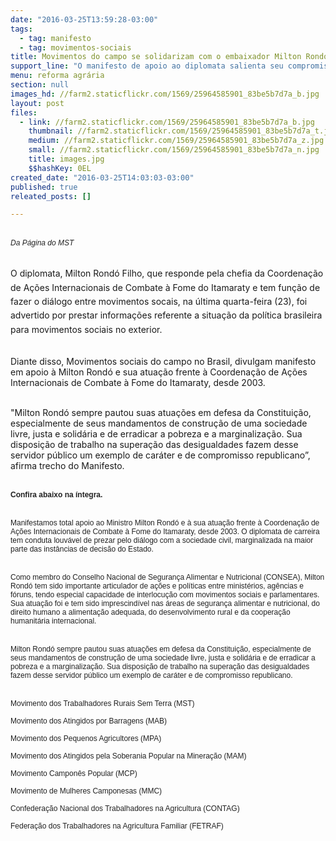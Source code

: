 ```yaml
---
date: "2016-03-25T13:59:28-03:00"
tags:
  - tag: manifesto
  - tag: movimentos-sociais
title: Movimentos do campo se solidarizam com o embaixador Milton Rondó
support_line: "O manifesto de apoio ao diplomata salienta seu compromisso com a construção de uma sociedade livre, justa e solidária"
menu: reforma agrária
section: null
images_hd: //farm2.staticflickr.com/1569/25964585901_83be5b7d7a_b.jpg
layout: post
files:
  - link: //farm2.staticflickr.com/1569/25964585901_83be5b7d7a_b.jpg
    thumbnail: //farm2.staticflickr.com/1569/25964585901_83be5b7d7a_t.jpg
    medium: //farm2.staticflickr.com/1569/25964585901_83be5b7d7a_z.jpg
    small: //farm2.staticflickr.com/1569/25964585901_83be5b7d7a_n.jpg
    title: images.jpg
    $$hashKey: 0EL
created_date: "2016-03-25T14:03:03-03:00"
published: true
releated_posts: []

---
```

<p style="margin-bottom: 0cm; orphans: 1;"><br />
<em><font color="#222222"><font face="arial, sans-serif"><font style="font-size: 9pt">Da P&aacute;gina do MST</font></font></font></em></p>

<p style="margin-bottom: 0cm; orphans: 1;"><br />
<span style="line-height: 1.6;">O diplomata, Milton Rond&oacute; Filho, que responde pela chefia da Coordena&ccedil;&atilde;o de A&ccedil;&otilde;es Internacionais de Combate &agrave; Fome do Itamaraty e tem fun&ccedil;&atilde;o de fazer o di&aacute;logo entre movimentos socais, na &uacute;ltima quarta-feira (23), foi advertido por prestar informa&ccedil;&otilde;es referente a situa&ccedil;&atilde;o da pol&iacute;tica brasileira para movimentos sociais no exterior.</span></p>

<p><br />
Diante disso, Movimentos sociais do campo no Brasil, divulgam manifesto em apoio &agrave; Milton Rond&oacute; e sua atua&ccedil;&atilde;o frente &agrave; Coordena&ccedil;&atilde;o de A&ccedil;&otilde;es Internacionais de Combate &agrave; Fome do Itamaraty, desde 2003.</p>

<p><br />
&quot;Milton Rond&oacute; sempre pautou suas atua&ccedil;&otilde;es em defesa da Constitui&ccedil;&atilde;o, especialmente de seus mandamentos de constru&ccedil;&atilde;o de uma sociedade livre, justa e solid&aacute;ria e de erradicar a pobreza e a marginaliza&ccedil;&atilde;o. Sua disposi&ccedil;&atilde;o de trabalho na supera&ccedil;&atilde;o das desigualdades fazem desse servidor p&uacute;blico um exemplo de car&aacute;ter e de compromisso republicano&rdquo;, afirma trecho do Manifesto.</p>

<p style="margin-bottom: 0cm; orphans: 1;"><br />
<strong><font color="#222222"><font face="arial, sans-serif"><font style="font-size: 9pt">Confira abaixo na &iacute;ntegra.</font></font></font></strong></p>

<p style="margin-bottom: 0cm; orphans: 1;"><br />
<font color="#222222"><font face="arial, sans-serif"><font style="font-size: 9pt">Manifestamos total apoio ao Ministro Milton Rond&oacute; e &agrave; sua atua&ccedil;&atilde;o frente &agrave; Coordena&ccedil;&atilde;o de A&ccedil;&otilde;es Internacionais de Combate &agrave; Fome do Itamaraty, desde 2003. O diplomata de carreira tem conduta louv&aacute;vel de prezar pelo di&aacute;logo com a sociedade civil, marginalizada na maior parte das inst&acirc;ncias de decis&atilde;o do Estado.</font></font></font></p>

<p style="margin-bottom: 0cm; orphans: 1;"><br />
<font color="#222222"><font face="arial, sans-serif"><font style="font-size: 9pt">Como membro do Conselho Nacional de Seguran&ccedil;a Alimentar e Nutricional (CONSEA), Milton Rond&oacute; tem sido importante articulador de a&ccedil;&otilde;es e pol&iacute;ticas entre minist&eacute;rios, ag&ecirc;ncias e f&oacute;runs, tendo especial capacidade de interlocu&ccedil;&atilde;o com movimentos sociais e parlamentares. Sua atua&ccedil;&atilde;o foi e tem sido imprescind&iacute;vel nas &aacute;reas de seguran&ccedil;a alimentar e nutricional, do direito humano a alimenta&ccedil;&atilde;o adequada, do desenvolvimento rural e da coopera&ccedil;&atilde;o humanit&aacute;ria internacional.</font></font></font></p>

<p style="margin-bottom: 0cm; orphans: 1;"><br />
<font color="#222222"><font face="arial, sans-serif"><font style="font-size: 9pt">Milton Rond&oacute; sempre pautou suas atua&ccedil;&otilde;es em defesa da Constitui&ccedil;&atilde;o, especialmente de seus mandamentos de constru&ccedil;&atilde;o de uma sociedade livre, justa e solid&aacute;ria e de erradicar a pobreza e a marginaliza&ccedil;&atilde;o. Sua disposi&ccedil;&atilde;o de trabalho na supera&ccedil;&atilde;o das desigualdades fazem desse servidor p&uacute;blico um exemplo de car&aacute;ter e de compromisso republicano.</font></font></font></p>

<p style="margin-bottom: 0cm; orphans: 1;"><br />
<font color="#222222"><font face="arial, sans-serif"><font style="font-size: 9pt">Movimento dos Trabalhadores Rurais Sem Terra (MST) </font></font></font></p>

<p style="margin-bottom: 0cm; orphans: 1;"><font color="#222222"><font face="arial, sans-serif"><font style="font-size: 9pt">Movimento dos Atingidos por Barragens (MAB)</font></font></font></p>

<p style="margin-bottom: 0cm; orphans: 1;"><font color="#222222"><font face="arial, sans-serif"><font style="font-size: 9pt">Movimento dos Pequenos Agricultores (MPA)</font></font></font></p>

<p style="margin-bottom: 0cm; orphans: 1;"><font color="#222222"><font face="arial, sans-serif"><font style="font-size: 9pt">Movimento dos Atingidos pela Soberania Popular na Minera&ccedil;&atilde;o (MAM) </font></font></font></p>

<p style="margin-bottom: 0cm; orphans: 1;"><font color="#222222"><font face="arial, sans-serif"><font style="font-size: 9pt">Movimento Campon&ecirc;s Popular (MCP)</font></font></font></p>

<p style="margin-bottom: 0cm; orphans: 1;"><font color="#222222"><font face="arial, sans-serif"><font style="font-size: 9pt">Movimento de Mulheres Camponesas (MMC)</font></font></font></p>

<p style="margin-bottom: 0cm; orphans: 1;"><font color="#222222"><font face="arial, sans-serif"><font style="font-size: 9pt">Confedera&ccedil;&atilde;o Nacional dos Trabalhadores na Agricultura (CONTAG)</font></font></font></p>

<p style="margin-bottom: 0cm; orphans: 1;"><font color="#222222"><font face="arial, sans-serif"><font style="font-size: 9pt">Federa&ccedil;&atilde;o dos Trabalhadores na Agricultura Familiar (FETRAF)</font></font></font></p>

<p style="margin-bottom: 0cm; line-height: 100%">&nbsp;</p>
